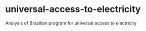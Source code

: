 # universal-access-to-electricity
Analysis of Brazilian program for universal access to electricity
